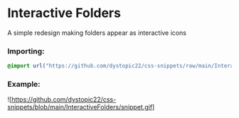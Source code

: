 # Interactive Folders
A simple redesign making folders appear as interactive icons

### Importing:
```css
@import url("https://github.com/dystopic22/css-snippets/raw/main/InteractiveFolders/import.css");
```

### Example:
![https://github.com/dystopic22/css-snippets/blob/main/InteractiveFolders/snippet.gif]

